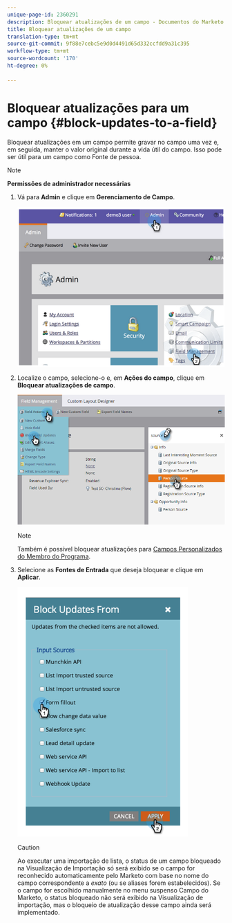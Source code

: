 ```yaml
---
unique-page-id: 2360291
description: Bloquear atualizações de um campo - Documentos do Marketo - Documentação do produto
title: Bloquear atualizações de um campo
translation-type: tm+mt
source-git-commit: 9f88e7cebc5e9d0d4491d65d332ccfdd9a31c395
workflow-type: tm+mt
source-wordcount: '170'
ht-degree: 0%

---
```



# Bloquear atualizações para um campo {#block-updates-to-a-field}

Bloquear atualizações em um campo permite gravar no campo uma vez e, em seguida, manter o valor original durante a vida útil do campo. Isso pode ser útil para um campo como Fonte de pessoa.

>[!NOTE]
>
>**Permissões de administrador necessárias**

1. Vá para **Admin** e clique em **Gerenciamento de Campo**.

   ![](assets/image2014-9-24-13-3a54-3a40.png)

1. Localize o campo, selecione-o e, em **Ações do campo**, clique em **Bloquear atualizações de campo**.

   ![](assets/two-1.png)

   >[!NOTE]
   >
   >Também é possível bloquear atualizações para [Campos Personalizados do Membro do Programa](/help/marketo/product-docs/core-marketo-concepts/programs/working-with-programs/program-member-custom-fields.md).

1. Selecione as **Fontes de Entrada** que deseja bloquear e clique em **Aplicar**.

   ![](assets/image2014-9-24-13-3a55-3a16.png)

   >[!CAUTION]
   >
   >Ao executar uma importação de lista, o status de um campo bloqueado na Visualização de Importação só será exibido se o campo for reconhecido automaticamente pelo Marketo com base no nome do campo correspondente a _exato_ (ou se aliases forem estabelecidos). Se o campo for escolhido manualmente no menu suspenso Campo do Marketo, o status bloqueado não será exibido na Visualização de importação, mas o bloqueio de atualização desse campo ainda será implementado.
